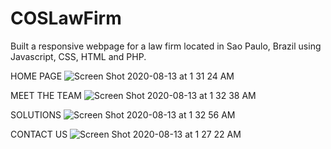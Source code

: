 # COSLawFirm
Built a responsive webpage for a law firm located in Sao Paulo, Brazil using Javascript, CSS, HTML and PHP.

HOME PAGE
![Screen Shot 2020-08-13 at 1 31 24 AM](https://user-images.githubusercontent.com/52684850/90112367-bc7ae600-dd04-11ea-96f9-f6a54eba73f8.png)

MEET THE TEAM
![Screen Shot 2020-08-13 at 1 32 38 AM](https://user-images.githubusercontent.com/52684850/90112518-f21fcf00-dd04-11ea-975d-e550c4aba51f.png)

SOLUTIONS
![Screen Shot 2020-08-13 at 1 32 56 AM](https://user-images.githubusercontent.com/52684850/90112557-0237ae80-dd05-11ea-8ba1-e9e53b6ccd89.png)

CONTACT US
![Screen Shot 2020-08-13 at 1 27 22 AM](https://user-images.githubusercontent.com/52684850/90112612-1380bb00-dd05-11ea-8031-8ccaa38c99e1.png)
